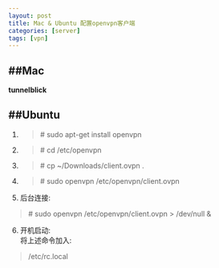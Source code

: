 ```yaml
---
layout: post
title: Mac & Ubuntu 配置openvpn客户端
categories: [server]
tags: [vpn]
---
```


##Mac
---------------
**tunnelblick**


##Ubuntu
---------------
1. >\# sudo apt-get install openvpn

2. >\# cd /etc/openvpn

3. >\# cp ~/Downloads/client.ovpn .

4. >\# sudo openvpn /etc/openvpn/client.ovpn

5. 后台连接:  
>\# sudo openvpn /etc/openvpn/client.ovpn > /dev/null &

6. 开机启动:  
将上述命令加入:
> /etc/rc.local
